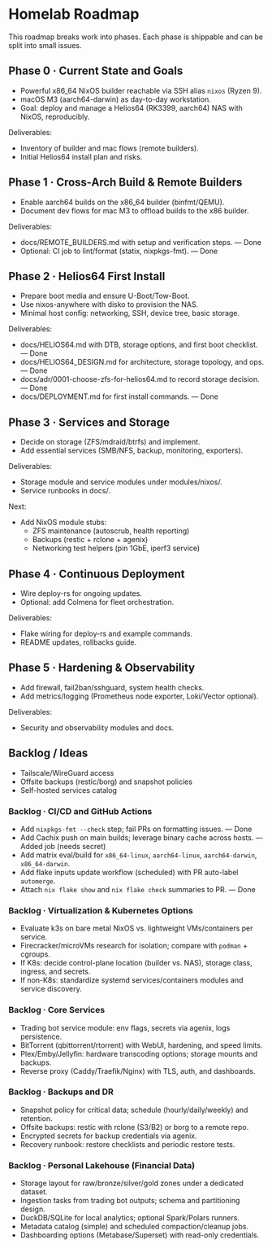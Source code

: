 # Homelab Roadmap

This roadmap breaks work into phases. Each phase is shippable and can be split into small issues.

## Phase 0 · Current State and Goals
- Powerful x86_64 NixOS builder reachable via SSH alias `nixos` (Ryzen 9).
- macOS M3 (aarch64-darwin) as day-to-day workstation.
- Goal: deploy and manage a Helios64 (RK3399, aarch64) NAS with NixOS, reproducibly.

Deliverables:
- Inventory of builder and mac flows (remote builders).
- Initial Helios64 install plan and risks.

## Phase 1 · Cross-Arch Build & Remote Builders
- Enable aarch64 builds on the x86_64 builder (binfmt/QEMU).
- Document dev flows for mac M3 to offload builds to the x86 builder.

Deliverables:
- docs/REMOTE_BUILDERS.md with setup and verification steps. — Done
- Optional: CI job to lint/format (statix, nixpkgs-fmt). — Done

## Phase 2 · Helios64 First Install
- Prepare boot media and ensure U-Boot/Tow-Boot.
- Use nixos-anywhere with disko to provision the NAS.
- Minimal host config: networking, SSH, device tree, basic storage.

Deliverables:
- docs/HELIOS64.md with DTB, storage options, and first boot checklist. — Done
- docs/HELIOS64_DESIGN.md for architecture, storage topology, and ops. — Done
- docs/adr/0001-choose-zfs-for-helios64.md to record storage decision. — Done
- docs/DEPLOYMENT.md for first install commands. — Done

## Phase 3 · Services and Storage
- Decide on storage (ZFS/mdraid/btrfs) and implement.
- Add essential services (SMB/NFS, backup, monitoring, exporters).

Deliverables:
- Storage module and service modules under modules/nixos/.
- Service runbooks in docs/.

Next:
- Add NixOS module stubs:
  - ZFS maintenance (autoscrub, health reporting)
  - Backups (restic + rclone + agenix)
  - Networking test helpers (pin 1GbE, iperf3 service)

## Phase 4 · Continuous Deployment
- Wire deploy-rs for ongoing updates.
- Optional: add Colmena for fleet orchestration.

Deliverables:
- Flake wiring for deploy-rs and example commands.
- README updates, rollbacks guide.

## Phase 5 · Hardening & Observability
- Add firewall, fail2ban/sshguard, system health checks.
- Add metrics/logging (Prometheus node exporter, Loki/Vector optional).

Deliverables:
- Security and observability modules and docs.

## Backlog / Ideas
- Tailscale/WireGuard access
- Offsite backups (restic/borg) and snapshot policies
- Self-hosted services catalog

### Backlog · CI/CD and GitHub Actions
- Add `nixpkgs-fmt --check` step; fail PRs on formatting issues. — Done
- Add Cachix push on main builds; leverage binary cache across hosts. — Added job (needs secret)
- Add matrix eval/build for `x86_64-linux`, `aarch64-linux`, `aarch64-darwin`, `x86_64-darwin`.
- Add flake inputs update workflow (scheduled) with PR auto-label `automerge`.
- Attach `nix flake show` and `nix flake check` summaries to PR. — Done

### Backlog · Virtualization & Kubernetes Options
- Evaluate k3s on bare metal NixOS vs. lightweight VMs/containers per service.
- Firecracker/microVMs research for isolation; compare with `podman` + cgroups.
- If K8s: decide control-plane location (builder vs. NAS), storage class, ingress, and secrets.
- If non-K8s: standardize systemd services/containers modules and service discovery.

### Backlog · Core Services
- Trading bot service module: env flags, secrets via agenix, logs persistence.
- BitTorrent (qbittorrent/rtorrent) with WebUI, hardening, and speed limits.
- Plex/Emby/Jellyfin: hardware transcoding options; storage mounts and backups.
- Reverse proxy (Caddy/Traefik/Nginx) with TLS, auth, and dashboards.

### Backlog · Backups and DR
- Snapshot policy for critical data; schedule (hourly/daily/weekly) and retention.
- Offsite backups: restic with rclone (S3/B2) or borg to a remote repo.
- Encrypted secrets for backup credentials via agenix.
- Recovery runbook: restore checklists and periodic restore tests.

### Backlog · Personal Lakehouse (Financial Data)
- Storage layout for raw/bronze/silver/gold zones under a dedicated dataset.
- Ingestion tasks from trading bot outputs; schema and partitioning design.
- DuckDB/SQLite for local analytics; optional Spark/Polars runners.
- Metadata catalog (simple) and scheduled compaction/cleanup jobs.
- Dashboarding options (Metabase/Superset) with read-only credentials.
